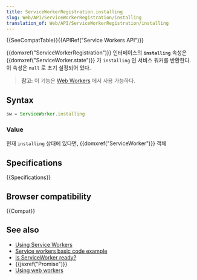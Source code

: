 ```yaml
---
title: ServiceWorkerRegistration.installing
slug: Web/API/ServiceWorkerRegistration/installing
translation_of: Web/API/ServiceWorkerRegistration/installing
---
```

{{SeeCompatTable}}{{APIRef("Service Workers API")}}

{{domxref("ServiceWorkerRegistration")}} 인터페이스의 **`installing`** 속성은 {{domxref("ServiceWorker.state")}} 가 `installing` 인 서비스 워커를 반환한다. 이 속성은 `null` 로 초기 설정되어 있다.

> **참고:** 이 기능은 [Web Workers](/ko/docs/Web/API/Web_Workers_API) 에서 사용 가능하다.

## Syntax

```js
sw = ServiceWorker.installing
```

### Value

현재 `installing` 상태에 있다면, {{domxref("ServiceWorker")}} 객체

## Specifications

{{Specifications}}

## Browser compatibility

{{Compat}}

## See also

- [Using Service Workers](/ko/docs/Web/API/ServiceWorker_API/Using_Service_Workers)
- [Service workers basic code example](https://github.com/mdn/sw-test)
- [Is ServiceWorker ready?](https://jakearchibald.github.io/isserviceworkerready/)
- {{jsxref("Promise")}}
- [Using web workers](/ko/docs/Web/Guide/Performance/Using_web_workers)

